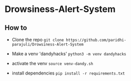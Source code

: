 # Drowsiness-Alert-System

## How to

- Clone the repo
  `git clone https://github.com/paridhi-parajuli/Drowsiness-Alert-System`
- Make a venv 'dandyhacks'
  `python3 -m venv dandyhacks`

- activate the venv
  `source venv-dandy.sh`

- install dependencies
  `pip install -r requirements.txt`
